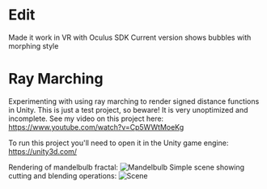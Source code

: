 # Edit
Made it work in VR with Oculus SDK
Current version shows bubbles with morphing style

# Ray Marching
Experimenting with using ray marching to render signed distance functions in Unity.
This is just a test project, so beware! It is very unoptimized and incomplete.
See my video on this project here: https://www.youtube.com/watch?v=Cp5WWtMoeKg

To run this project you'll need to open it in the Unity game engine: https://unity3d.com/

Rendering of mandelbulb fractal:
![Mandelbulb](https://i.imgur.com/D0Dhn0a.png)
Simple scene showing cutting and blending operations:
![Scene](https://i.imgur.com/DJRz688.png)
